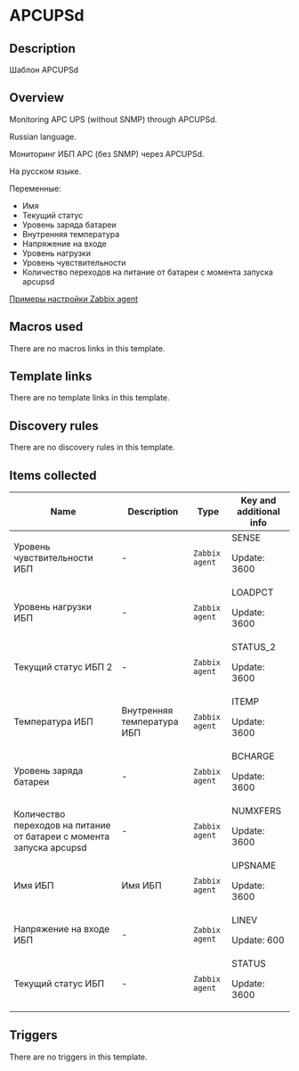 # APCUPSd

## Description

Шаблон APCUPSd

## Overview

Monitoring APC UPS (without SNMP) through APCUPSd.


Russian language.


Мониторинг ИБП APC (без SNMP) через APCUPSd.


На русском языке.


Переменные:


* Имя
* Текущий статус
* Уровень заряда батареи
* Внутренняя температура
* Напряжение на входе
* Уровень нагрузки
* Уровень чувствительности
* Количество переходов на питание от батареи с момента запуска apcupsd


[Примеры настройки Zabbix agent](https://wiki.yola.ru/apcupsd#zabbix)



## Macros used

There are no macros links in this template.

## Template links

There are no template links in this template.

## Discovery rules

There are no discovery rules in this template.

## Items collected

|Name|Description|Type|Key and additional info|
|----|-----------|----|----|
|Уровень чувствительности ИБП|<p>-</p>|`Zabbix agent`|SENSE<p>Update: 3600</p>|
|Уровень нагрузки ИБП|<p>-</p>|`Zabbix agent`|LOADPCT<p>Update: 3600</p>|
|Текущий статус ИБП 2|<p>-</p>|`Zabbix agent`|STATUS_2<p>Update: 3600</p>|
|Температура ИБП|<p>Внутренняя температура ИБП</p>|`Zabbix agent`|ITEMP<p>Update: 3600</p>|
|Уровень заряда батареи|<p>-</p>|`Zabbix agent`|BCHARGE<p>Update: 3600</p>|
|Количество переходов на питание от батареи с момента запуска apcupsd|<p>-</p>|`Zabbix agent`|NUMXFERS<p>Update: 3600</p>|
|Имя ИБП|<p>Имя ИБП</p>|`Zabbix agent`|UPSNAME<p>Update: 3600</p>|
|Напряжение на входе ИБП|<p>-</p>|`Zabbix agent`|LINEV<p>Update: 600</p>|
|Текущий статус ИБП|<p>-</p>|`Zabbix agent`|STATUS<p>Update: 3600</p>|
## Triggers

There are no triggers in this template.

